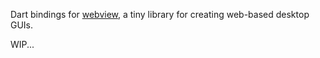 Dart bindings for [webview](https://github.com/webview/webview), a tiny library for creating web-based desktop GUIs.

WIP...